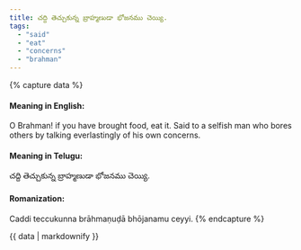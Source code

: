 ```yaml
---
title: చద్ది తెచ్చుకున్న బ్రాహ్మణుడా భోజనము చెయ్యి.
tags:
  - "said"
  - "eat"
  - "concerns"
  - "brahman"
---
```


{% capture data %}
#### Meaning in English:
O Brahman! if you have brought food, eat it.
Said to a selfish man who bores others by talking everlastingly of his own concerns.

#### Meaning in Telugu:
చద్ది తెచ్చుకున్న బ్రాహ్మణుడా భోజనము చెయ్యి.

#### Romanization:
Caddi teccukunna brāhmaṇuḍā bhōjanamu ceyyi.
{% endcapture %}

{{ data | markdownify }}

